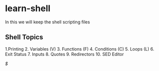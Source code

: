 # learn-shell

In this we will keep the shell scripting files

Shell Topics
----
1.Printing
2. Variables (V)
3. Functions (F)
4. Conditions (C)
5. Loops (L)
6. Exit Status
7. Inputs
8. Quotes
9. Redirectors
10. SED Editor

*$*

